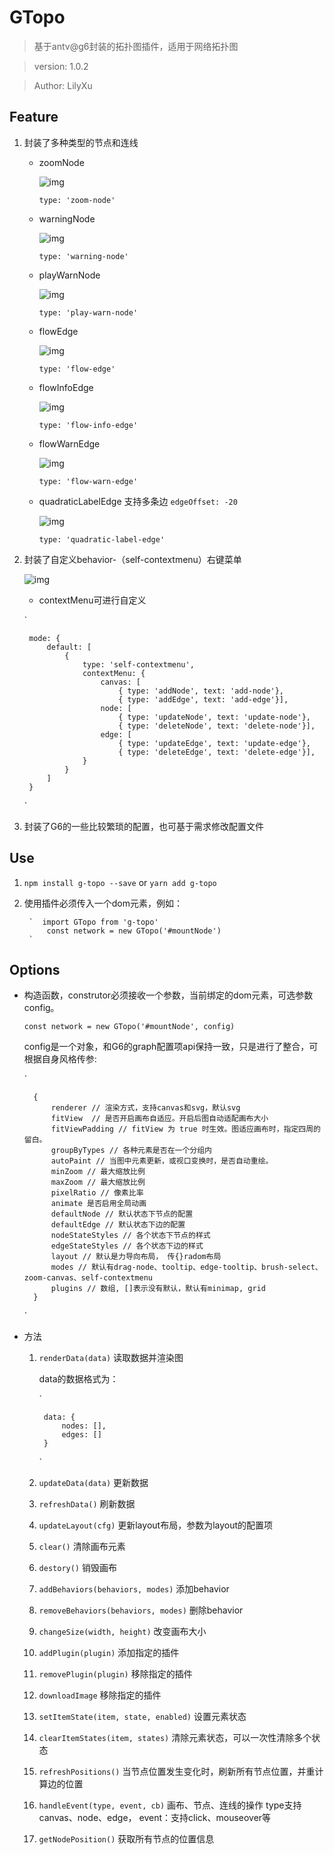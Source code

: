 # GTopo
> 	基于antv@g6封装的拓扑图插件，适用于网络拓扑图

> 	version: 1.0.2

> 	Author: LilyXu

## Feature
1. 封装了多种类型的节点和连线
	- zoomNode

		![img](https://github.com/LilyUx/g-topo/blob/master/doc/zoomNode.gif)
		
		`type: 'zoom-node'`

	- warningNode

		![img](https://github.com/LilyUx/g-topo/blob/master/doc/warningNode.png)

		`type: 'warning-node'`

	- playWarnNode
		
		![img](https://github.com/LilyUx/g-topo/blob/master/doc/playWarnNode.gif)

		`type: 'play-warn-node'`

	- flowEdge

		![img](https://github.com/LilyUx/g-topo/blob/master/doc/flowEdge.gif)

		`type: 'flow-edge'`

	- flowInfoEdge

		![img](https://github.com/LilyUx/g-topo/blob/master/doc/flowInfoEdge.gif)

		`type: 'flow-info-edge'`

	- flowWarnEdge

		![img](https://github.com/LilyUx/g-topo/blob/master/doc/flowWarnEdge.gif)

		`type: 'flow-warn-edge'`

	- quadraticLabelEdge 支持多条边  `edgeOffset: -20`

		![img](https://github.com/LilyUx/g-topo/blob/master/doc/quadraticLabelEdge.gif)

		`type: 'quadratic-label-edge'`

2. 封装了自定义behavior-（self-contextmenu）右键菜单

	![img](https://github.com/LilyUx/g-topo/blob/master/doc/self-contextmenu.gif)
	
	* contextMenu可进行自定义
	
	`

		mode: {
			default: [
				{
					type: 'self-contextmenu',
					contextMenu: {
						canvas: [
							{ type: 'addNode', text: 'add-node'}, 
							{ type: 'addEdge', text: 'add-edge'}],
						node: [
							{ type: 'updateNode', text: 'update-node'}, 
							{ type: 'deleteNode', text: 'delete-node'}],
						edge: [
							{ type: 'updateEdge', text: 'update-edge'}, 
							{ type: 'deleteEdge', text: 'delete-edge'}],
					}
				}
			]
		}

	`

3. 封装了G6的一些比较繁琐的配置，也可基于需求修改配置文件

## Use
1. `npm install g-topo --save` or  `yarn add g-topo`

2. 使用插件必须传入一个dom元素，例如：

      	`  import GTopo from 'g-topo'
			const network = new GTopo('#mountNode')
		`

## Options
* 构造函数，construtor必须接收一个参数，当前绑定的dom元素，可选参数config。

	`const network = new GTopo('#mountNode', config)`

	config是一个对象，和G6的graph配置项api保持一致，只是进行了整合，可根据自身风格传参:
	
	`	
		
		{
			renderer // 渲染方式，支持canvas和svg，默认svg
			fitView  // 是否开启画布自适应。开启后图自动适配画布大小
			fitViewPadding // fitView 为 true 时生效。图适应画布时，指定四周的留白。
			groupByTypes // 各种元素是否在一个分组内
			autoPaint // 当图中元素更新，或视口变换时，是否自动重绘。
			minZoom // 最大缩放比例
			maxZoom // 最大缩放比例
			pixelRatio // 像素比率
			animate 是否启用全局动画
			defaultNode // 默认状态下节点的配置
			defaultEdge // 默认状态下边的配置
			nodeStateStyles // 各个状态下节点的样式
			edgeStateStyles // 各个状态下边的样式
			layout // 默认是力导向布局， 传{}radom布局
			modes // 默认有drag-node、tooltip、edge-tooltip、brush-select、zoom-canvas、self-contextmenu
			plugins // 数组, []表示没有默认，默认有minimap, grid
		}
	`

* 方法
	1. `renderData(data)` 读取数据并渲染图
		
		data的数据格式为：
		
		`

			data: {
				nodes: [],
				edges: []
			}
		
		`
	2. `updateData(data)` 更新数据
	3. `refreshData()` 刷新数据
	4. `updateLayout(cfg)` 更新layout布局，参数为layout的配置项
	5. `clear()` 清除画布元素
	6. `destory()` 销毁画布
	7. `addBehaviors(behaviors, modes)` 添加behavior
	8. `removeBehaviors(behaviors, modes)` 删除behavior
	7. `changeSize(width, height)` 改变画布大小
	7. `addPlugin(plugin)` 添加指定的插件
	7. `removePlugin(plugin)` 移除指定的插件
	7. `downloadImage` 移除指定的插件
	7. `setItemState(item, state, enabled)` 设置元素状态
	7. `clearItemStates(item, states)` 清除元素状态，可以一次性清除多个状态
	7. `refreshPositions()` 当节点位置发生变化时，刷新所有节点位置，并重计算边的位置
	7. `handleEvent(type, event, cb)` 画布、节点、连线的操作 type支持canvas、node、edge， event：支持click、mouseover等
	7. `getNodePosition()` 获取所有节点的位置信息
